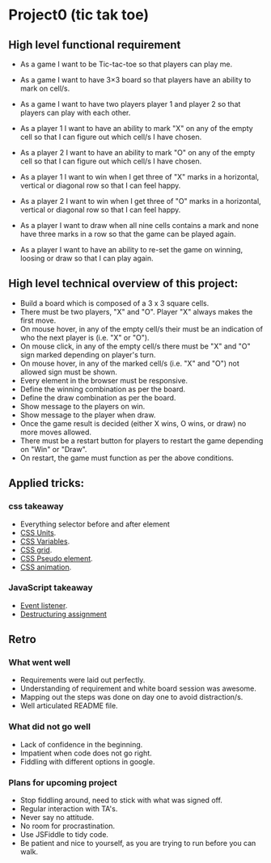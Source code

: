 
# Project0 (tic tak toe)

## High level functional requirement

* As a game
I want to be Tic-tac-toe
so that players can play me.

* As a game
I want to have 3×3 board
so that players have an ability to mark on cell/s.

* As a game
I want to have two players player 1 and player 2
so that players can play with each other.

* As a player 1
I want to have an ability to mark "X" on any of the empty cell
so that I can figure out which cell/s I have chosen.

* As a player 2
I want to have an ability to mark "O" on any of the empty cell
so that I can figure out which cell/s I have chosen.

* As a player 1
I want to win when I get three of "X" marks in a horizontal, vertical or diagonal row
so that I can feel happy.

* As a player 2
I want to win when I get three of "O" marks in a horizontal, vertical or diagonal row
so that I can feel happy.

* As a player
I want to draw when all nine cells contains a mark and none have three marks in a row
so that the game can be played again.

* As a player
I want to have an ability to re-set the game on winning, loosing or draw
so that I can play again.


## High level technical overview of this project:

* Build a board which is composed of a 3 x 3 square cells.
* There must be two players, "X" and "O". Player "X" always makes the first move.
* On mouse hover, in any of the empty cell/s their must be an indication of who the next player is (i.e. "X" or "O").
* On mouse click, in any of the empty cell/s there must be "X" and "O" sign marked depending on player's turn.
* On mouse hover, in any of the marked cell/s (i.e. "X" and "O") not allowed sign must be shown.
* Every element in the browser must be responsive.
* Define the winning combination as per the board.
* Define the draw combination as per the board.
* Show message to the players on win.
* Show message to the player when draw.
* Once the game result is decided (either X wins, O wins, or draw) no more moves allowed.
* There must be a restart button for players to restart the game depending on "Win" or "Draw".
* On restart, the game must function as per the above conditions.

## Applied tricks:

### css takeaway

* Everything selector before and after element
* [CSS Units](https://www.w3schools.com/cssref/css_units.asp).
* [CSS Variables](https://www.w3schools.com/css/css3_variables.asp).
* [CSS grid](https://www.w3schools.com/css/css_grid.asp).
* [CSS Pseudo element](https://www.w3schools.com/css/css_pseudo_elements.asp).
* [CSS animation](https://www.w3schools.com/css/css3_animations.asp).

### JavaScript takeaway

* [Event listener](https://www.w3schools.com/js/js_htmldom_eventlistener.asp).
* [Destructuring assignment](https://developer.mozilla.org/en-US/docs/Web/JavaScript/Reference/Operators/Destructuring_assignment)


## Retro

### What went well

* Requirements were laid out perfectly.
* Understanding of requirement and white board session was awesome.
* Mapping out the steps was done on day one to avoid distraction/s.
* Well articulated README file.

### What did not go well

* Lack of confidence in the beginning.
* Impatient when code does not go right.
* Fiddling with different options in google.

### Plans for upcoming project

* Stop fiddling around, need to stick with what was signed off.
* Regular interaction with TA's.
* Never say no attitude.
* No room for procrastination.
* Use JSFiddle to tidy code.
* Be patient and nice to yourself, as you are trying to run before you can walk.  
